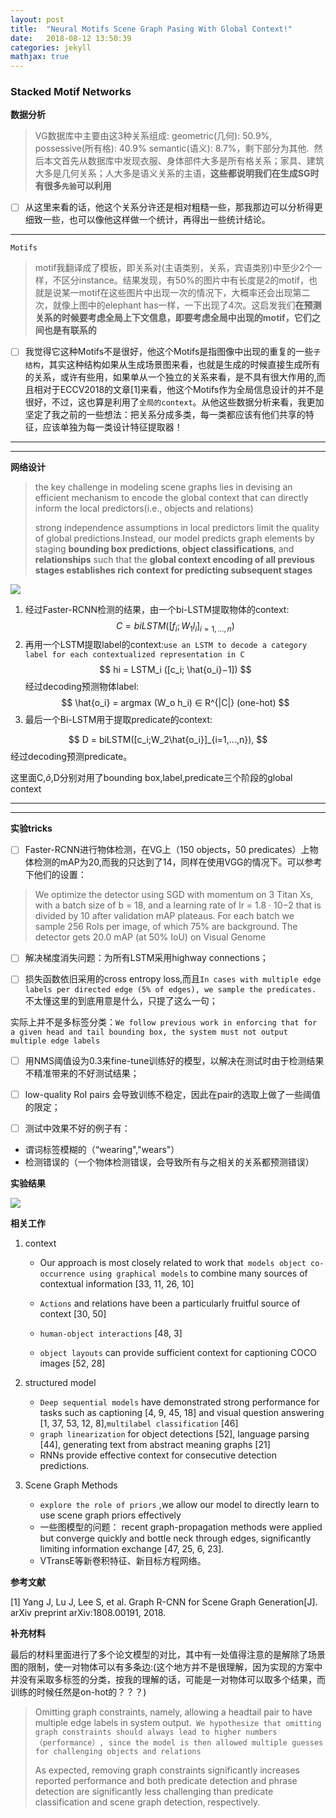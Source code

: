 ```yaml
---
layout: post
title:  "Neural Motifs Scene Graph Pasing With Global Context!"
date:   2018-08-12 13:50:39
categories: jekyll
mathjax: true
---
```


### Stacked Motif Networks



**数据分析**

> VG数据库中主要由这3种关系组成: geometric(几何): 50.9%, possessive(所有格): 40.9% semantic(语义): 8.7%，剩下部分为其他.  然后本文首先从数据库中发现衣服、身体部件大多是所有格关系；家具、建筑大多是几何关系；人大多是语义关系的主语，**这些都说明我们在生成SG时有很多`先验`可以利用** 

- [ ]   从这里来看的话，他这个关系分许还是相对粗糙一些，那我那边可以分析得更细致一些，也可以像他这样做一个统计，再得出一些统计结论。

------

`Motifs`

 > motif我翻译成了模板，即关系对(主语类别，关系，宾语类别)中至少2个一样，不区分instance。结果发现，有50%的图片中有长度是2的motif，也就是说某一motif在这些图片中出现一次的情况下，大概率还会出现第二次，就像上图中的elephant has一样，一下出现了4次。这启发我们**在预测关系的时候要考虑全局上下文信息，即要考虑全局中出现的motif，它们之间也是有联系的** 

- [ ]  我觉得它这种Motifs不是很好，他这个Motifs是指图像中出现的重复的一些`子结构`，其实这种结构如果从生成场景图来看，也就是生成的时候直接生成所有的关系，或许有些用，如果单从一个独立的关系来看，是不具有很大作用的,而且相对于ECCV2018的文章[1]来看，他这个Motifs作为全局信息设计的并不是很好，不过，这也算是利用了`全局的context`。从他这些数据分析来看，我更加坚定了我之前的一些想法：把关系分成多类，每一类都应该有他们共享的特征，应该单独为每一类设计特征提取器！

------

------

**网络设计**

> the key challenge in modeling scene graphs lies in devising an efficient mechanism to encode the global context that can directly inform the local predictors(i.e., objects and relations)   
>
> strong independence assumptions in local predictors limit the quality of global predictions.Instead, our model predicts graph elements by staging **bounding box predictions**, **object classifications**, and **relationships** such that the **global context encoding of all previous stages establishes rich context for predicting subsequent stages**    

![](https://ws1.sinaimg.cn/large/005IsqTWly1fu7wyl2op6j30vm0inaoj.jpg)

1) 经过Faster-RCNN检测的结果，由一个bi-LSTM提取物体的context:
$$
C = biLSTM([f_i;W_1l_i]_{i=1,...,n})
$$
2) 再用一个LSTM提取label的context:`use an LSTM to decode a category label for each contextualized representation in C `
$$
hi = LSTM_i ([c_i; \hat{o_i}−1])
$$
经过decoding预测物体label:
$$
\hat{o_i} = argmax (W_o h_i) ∈ R^{|C|} (one-hot)
$$
3) 最后一个Bi-LSTM用于提取predicate的context:


$$
D = biLSTM([c_i;W_2\hat{o_i}]_{i=1,...,n}),
$$
经过decoding预测predicate。

这里面C,$\hat{o}$,D分别对用了bounding box,label,predicate三个阶段的global context

------

------

**实验tricks**

- [ ]  Faster-RCNN进行物体检测，在VG上（150 objects，50 predicates）上物体检测的mAP为20,而我的只达到了14，同样在使用VGG的情况下。可以参考下他们的设置：

  > We optimize the detector using SGD with momentum on 3 Titan Xs, with a batch size of b = 18, and a learning rate of lr = 1.8 · 10−2 that is divided by 10 after validation mAP plateaus. For each batch we sample 256 RoIs per image, of which 75% are background. The detector gets 20.0 mAP (at 50% IoU) on Visual Genome 

- [ ]   解决梯度消失问题：为所有LSTM采用highway connections；

- [ ]  损失函数依旧采用的cross entropy loss,而且`In cases with multiple edge labels per directed edge (5% of edges), we sample the predicates. `不太懂这里的到底用意是什么，只提了这么一句；

  实际上并不是多标签分类：`We follow previous work in enforcing that for a given head and tail bounding box, the system must not output multiple edge labels `

- [ ]  用NMS阈值设为0.3来fine-tune训练好的模型，以解决在测试时由于检测结果不精准带来的不好测试结果；

- [ ]  low-quality RoI pairs 会导致训练不稳定，因此在pair的选取上做了一些阈值的限定；

- [ ]  测试中效果不好的例子有：

  - 谓词标签模糊的（“wearing","wears"）
  - 检测错误的（一个物体检测错误，会导致所有与之相关的关系都预测错误）



**实验结果**

![](https://ws1.sinaimg.cn/large/005IsqTWly1fu819pw1w6j30tk0cw78y.jpg)



**相关工作**

1. context

   - Our approach is most closely related to work that` models object co-occurrence using graphical models` to combine many sources of contextual information [33, 11, 26, 10] 

   - `Actions` and relations have been a particularly fruitful source of context [30, 50] 

   - `human-object interactions` [48, 3] 

   - `object layouts` can provide sufficient context for captioning COCO images [52, 28] 

     

2. structured model

   - `Deep sequential models` have demonstrated strong performance for tasks such as captioning [4, 9, 45, 18] and visual question answering [1, 37, 53, 12, 8],`multilabel classification` [46] 
   - `graph linearization` for object detections [52], language parsing [44], generating text from abstract meaning graphs [21] 
   - RNNs provide effective context for consecutive detection predictions. 

3. Scene Graph Methods 

   - `explore the role of priors` ,we allow our model to directly learn to use scene graph priors effectively 
   - 一些图模型的问题： recent graph-propagation methods were applied but converge quickly and bottle neck through edges, significantly limiting information exchange [47, 25, 6, 23]. 
   - VTransE等新卷积特征、新目标方程网络。

**参考文献**

[1] Yang J, Lu J, Lee S, et al. Graph R-CNN for Scene Graph Generation[J]. arXiv preprint arXiv:1808.00191, 2018. 



**补充材料**

最后的材料里面进行了多个论文模型的对比，其中有一处值得注意的是解除了场景图的限制，使一对物体可以有多条边:(这个地方并不是很理解，因为实现的方案中并没有采取多标签的分类，按我的理解的话，可能是一对物体可以取多个结果，而训练的时候任然是on-hot的？？？)

> Omitting graph constraints, namely, allowing a headtail pair to have multiple edge labels in system output.` We hypothesize that omitting graph constraints should always lead to higher numbers（performance）, since the model is then allowed multiple guesses for challenging objects and relations`    
>
> As expected, removing graph constraints significantly increases reported performance and both predicate detection and phrase detection are significantly less challenging than predicate classification and scene graph detection, respectively.    
